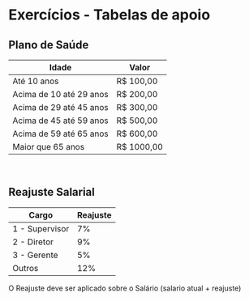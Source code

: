 <h1>Exercícios - Tabelas de apoio</h1>

<h2>Plano de Saúde</h2>

| **Idade**                | **Valor**  |
| ------------------------ | ---------- |
| Até  10 anos             | R$  100,00 |
| Acima  de 10 até 29 anos | R$  200,00 |
| Acima  de 29 até 45 anos | R$  300,00 |
| Acima de 45 até 59  anos | R$ 500,00  |
| Acima de 59 até 65  anos | R$ 600,00  |
| Maior que 65 anos        | R$ 1000,00 |

 <br />

<h2>Reajuste Salarial</h2>

| **Cargo**      | **Reajuste** |
| -------------- | ------------ |
| 1 - Supervisor | 7%           |
| 2 - Diretor    | 9%           |
| 3 - Gerente    | 5%           |
| Outros         | 12%          |

O Reajuste deve ser aplicado sobre o Salário (salario atual + reajuste)

